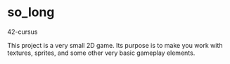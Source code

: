 # so_long
42-cursus


This project is a very small 2D game. Its purpose is to make you work with textures, sprites, and some other very basic gameplay elements.
